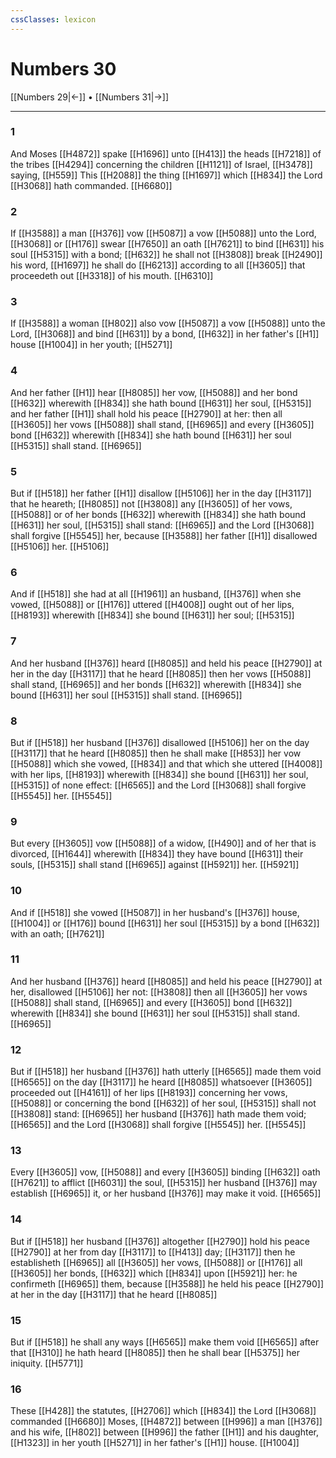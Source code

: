```yaml
---
cssClasses: lexicon
---
```

# Numbers 30

[[Numbers 29|←]] • [[Numbers 31|→]]

---

### 1
And Moses [[H4872]] spake [[H1696]] unto [[H413]] the heads [[H7218]] of the tribes [[H4294]] concerning the children [[H1121]] of Israel, [[H3478]] saying, [[H559]] This [[H2088]] the thing [[H1697]] which [[H834]] the Lord [[H3068]] hath commanded. [[H6680]]

### 2
If [[H3588]] a man [[H376]] vow [[H5087]] a vow [[H5088]] unto the Lord, [[H3068]] or [[H176]] swear [[H7650]] an oath [[H7621]] to bind [[H631]] his soul [[H5315]] with a bond; [[H632]] he shall not [[H3808]] break [[H2490]] his word, [[H1697]] he shall do [[H6213]] according to all [[H3605]] that proceedeth out [[H3318]] of his mouth. [[H6310]]

### 3
If [[H3588]] a woman [[H802]] also vow [[H5087]] a vow [[H5088]] unto the Lord, [[H3068]] and bind [[H631]] by a bond, [[H632]] in her father's [[H1]] house [[H1004]] in her youth; [[H5271]]

### 4
And her father [[H1]] hear [[H8085]] her vow, [[H5088]] and her bond [[H632]] wherewith [[H834]] she hath bound [[H631]] her soul, [[H5315]] and her father [[H1]] shall hold his peace [[H2790]] at her: then all [[H3605]] her vows [[H5088]] shall stand, [[H6965]] and every [[H3605]] bond [[H632]] wherewith [[H834]] she hath bound [[H631]] her soul [[H5315]] shall stand. [[H6965]]

### 5
But if [[H518]] her father [[H1]] disallow [[H5106]] her in the day [[H3117]] that he heareth; [[H8085]] not [[H3808]] any [[H3605]] of her vows, [[H5088]] or of her bonds [[H632]] wherewith [[H834]] she hath bound [[H631]] her soul, [[H5315]] shall stand: [[H6965]] and the Lord [[H3068]] shall forgive [[H5545]] her, because [[H3588]] her father [[H1]] disallowed [[H5106]] her. [[H5106]]

### 6
And if [[H518]] she had at all [[H1961]] an husband, [[H376]] when she vowed, [[H5088]] or [[H176]] uttered [[H4008]] ought out of her lips, [[H8193]] wherewith [[H834]] she bound [[H631]] her soul; [[H5315]]

### 7
And her husband [[H376]] heard [[H8085]] and held his peace [[H2790]] at her in the day [[H3117]] that he heard [[H8085]] then her vows [[H5088]] shall stand, [[H6965]] and her bonds [[H632]] wherewith [[H834]] she bound [[H631]] her soul [[H5315]] shall stand. [[H6965]]

### 8
But if [[H518]] her husband [[H376]] disallowed [[H5106]] her on the day [[H3117]] that he heard [[H8085]]  then he shall make [[H853]] her vow [[H5088]] which she vowed, [[H834]] and that which she uttered [[H4008]] with her lips, [[H8193]] wherewith [[H834]] she bound [[H631]] her soul, [[H5315]] of none effect: [[H6565]] and the Lord [[H3068]] shall forgive [[H5545]] her. [[H5545]]

### 9
But every [[H3605]] vow [[H5088]] of a widow, [[H490]] and of her that is divorced, [[H1644]] wherewith [[H834]] they have bound [[H631]] their souls, [[H5315]] shall stand [[H6965]] against [[H5921]] her. [[H5921]]

### 10
And if [[H518]] she vowed [[H5087]] in her husband's [[H376]] house, [[H1004]] or [[H176]] bound [[H631]] her soul [[H5315]] by a bond [[H632]] with an oath; [[H7621]]

### 11
And her husband [[H376]] heard [[H8085]] and held his peace [[H2790]] at her, disallowed [[H5106]] her not: [[H3808]] then all [[H3605]] her vows [[H5088]] shall stand, [[H6965]] and every [[H3605]] bond [[H632]] wherewith [[H834]] she bound [[H631]] her soul [[H5315]] shall stand. [[H6965]]

### 12
But if [[H518]] her husband [[H376]] hath utterly [[H6565]] made them void [[H6565]] on the day [[H3117]] he heard [[H8085]] whatsoever [[H3605]] proceeded out [[H4161]] of her lips [[H8193]] concerning her vows, [[H5088]] or concerning the bond [[H632]] of her soul, [[H5315]] shall not [[H3808]] stand: [[H6965]] her husband [[H376]] hath made them void; [[H6565]] and the Lord [[H3068]] shall forgive [[H5545]] her. [[H5545]]

### 13
Every [[H3605]] vow, [[H5088]] and every [[H3605]] binding [[H632]] oath [[H7621]] to afflict [[H6031]] the soul, [[H5315]] her husband [[H376]] may establish [[H6965]] it, or her husband [[H376]] may make it void. [[H6565]]

### 14
But if [[H518]] her husband [[H376]] altogether [[H2790]] hold his peace [[H2790]] at her from day [[H3117]] to [[H413]] day; [[H3117]] then he establisheth [[H6965]] all [[H3605]] her vows, [[H5088]] or [[H176]] all [[H3605]] her bonds, [[H632]] which [[H834]] upon [[H5921]] her: he confirmeth [[H6965]] them, because [[H3588]] he held his peace [[H2790]] at her in the day [[H3117]] that he heard [[H8085]]

### 15
But if [[H518]] he shall any ways [[H6565]] make them void [[H6565]] after that [[H310]] he hath heard [[H8085]] then he shall bear [[H5375]] her iniquity. [[H5771]]

### 16
These [[H428]] the statutes, [[H2706]] which [[H834]] the Lord [[H3068]] commanded [[H6680]] Moses, [[H4872]] between [[H996]] a man [[H376]] and his wife, [[H802]] between [[H996]] the father [[H1]] and his daughter, [[H1323]] in her youth [[H5271]] in her father's [[H1]] house. [[H1004]]
